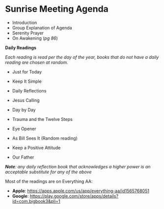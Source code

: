 # **Sunrise Meeting Agenda**

- Introduction
- Group Explanation of Agenda
- Serenity Prayer
- On Awakening (*pg 86*)

**Daily Readings**

*Each reading is read per the day of the year, books that do not have a daily reading are chosen at random.*

* Just for Today
* Keep It Simple
* Daily Reflections
* Jesus Calling
* Day by Day
* Trauma and the Twelve Steps
* Eye Opener
* As Bill Sees It (Random reading)
* Keep a Positive Attitude

* Our Father 

***Note**: any daily reflection book that acknowledges a higher power is an acceptable substitute for any of the above*

Most of the readings are on Everything AA:
* **Apple**: https://apps.apple.com/us/app/everything-aa/id1565768051
* **Google**: https://play.google.com/store/apps/details?id=com.bigbook3&pli=1
